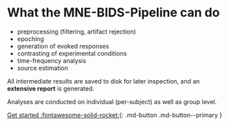 What the MNE-BIDS-Pipeline can do
=================================
    
- preprocessing (filtering, artifact rejection)
- epoching
- generation of evoked responses
- contrasting of experimental conditions
- time-frequency analysis
- source estimation

All intermediate results are saved to disk for later
inspection, and an **extensive report** is generated.

Analyses are conducted on individual (per-subject) as well as group level.

[Get started :fontawesome-solid-rocket:](../getting_started/install.md){: .md-button .md-button--primary }
